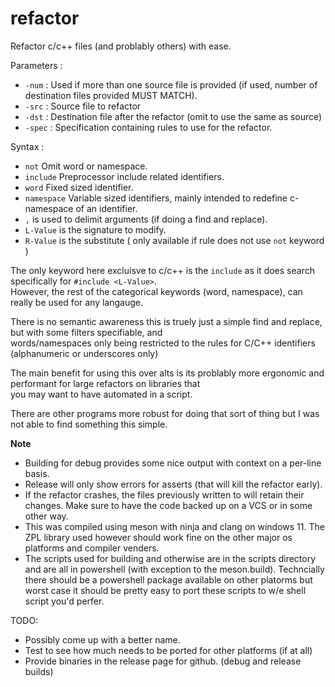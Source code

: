 # refactor

Refactor c/c++ files (and problably others) with ease.

Parameters :

* `-num` : Used if more than one source file is provided (if used, number of destination files provided MUST MATCH).
* `-src` : Source file to refactor
* `-dst` : Destination file after the refactor (omit to use the same as source)
* `-spec` : Specification containing rules to use for the refactor.

Syntax :

* `not` Omit word or namespace.
* `include` Preprocessor include <file> related identifiers.
* `word` Fixed sized identifier.
* `namespace` Variable sized identifiers, mainly intended to redefine c-namespace of an identifier.
* `,` is used to delimit arguments (if doing a find and replace).
* `L-Value` is the signature to modify.
* `R-Value` is the substitute ( only available if rule does not use `not` keyword )

The only keyword here excluisve to c/c++ is the `include` as it does search specifically for `#include <L-Value>`.  
However, the rest of the categorical keywords (word, namespace), can really be used for any langauge.

There is no semantic awareness this is truely just a simple find and replace, but with some filters specifiable, and  
words/namespaces only being restricted to the rules for C/C++ identifiers (alphanumeric or underscores only)

The main benefit for using this over alts is its problably more ergonomic and performant for large refactors on libraries that  
you may want to have automated in a script.

There are other programs more robust for doing that sort of thing but I was not able to find something this simple.

**Note**  

* Building for debug provides some nice output with context on a per-line basis.  
* Release will only show errors for asserts (that will kill the refactor early).  
* If the refactor crashes, the files previously written to will retain their changes.
Make sure to have the code backed up on a VCS or in some other way.
* This was compiled using meson with ninja and clang on windows 11. The ZPL library used however should work fine on the other major os platforms and compiler venders.
* The scripts used for building and otherwise are in the scripts directory and are all in powershell (with exception to the meson.build). Techncially there should be a powershell package available on other platorms but worst case it should be pretty easy to port these scripts to w/e shell script you'd perfer.

TODO:  
* Possibly come up with a better name.
* Test to see how much needs to be ported for other platforms (if at all)
* Provide binaries in the release page for github. (debug and release builds)
